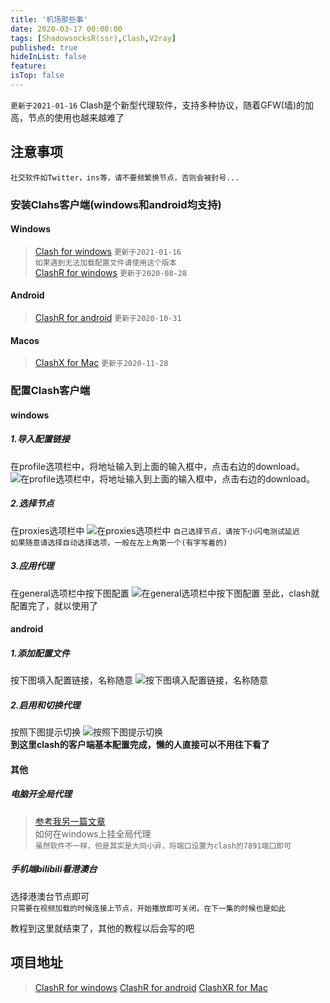 ```yaml
---
title: '机场那些事'
date: 2020-03-17 00:00:00
tags: [ShadowsocksR(ssr),Clash,V2ray]
published: true
hideInList: false
feature: 
isTop: false
---
```

`更新于2021-01-16` 
Clash是个新型代理软件，支持多种协议，随着GFW(墙)的加高，节点的使用也越来越难了

## 注意事项
`社交软件如Twitter，ins等，请不要频繁换节点，否则会被封号...`


### 安装Clahs客户端(windows和android均支持)  

#### Windows
>[Clash for windows](https://xiaoyulejia.lanzous.com/iThAkg4wd2h)
`更新于2021-01-16`      
`如果遇到无法加载配置文件请使用这个版本`        
>[ClashR for windows](https://xiaoyulejia.lanzous.com/iThAkg4wd2h)
`更新于2020-08-28`      

#### Android
>[ClashR for android](https://xiaoyulejia.lanzous.com/iU04Lhwl80d)
`更新于2020-10-31`  

#### Macos
>[ClashX for Mac](https://xiaoyulejia.lanzous.com/ieJStivay3g)
`更新于2020-11-28` 

### 配置Clash客户端
#### windows
##### 1.导入配置链接
在profile选项栏中，将地址输入到上面的输入框中，点击右边的download。
![在profile选项栏中，将地址输入到上面的输入框中，点击右边的download。](https://s1.ax1x.com/2020/03/17/8dnSK0.jpg)
##### 2.选择节点
在proxies选项栏中
![在proxies选项栏中](https://s1.ax1x.com/2020/03/17/8dn3PH.jpg)
`自己选择节点，请按下小闪电测试延迟`  
`如果随意请选择自动选择选项，一般在左上角第一个(有字写着的)`
##### 3.应用代理
在general选项栏中按下图配置
![在general选项栏中按下图配置](https://s1.ax1x.com/2020/03/18/8dRPc4.jpg)
至此，clash就配置完了，就以使用了

#### android
##### 1.添加配置文件
按下图填入配置链接，名称随意
![按下图填入配置链接，名称随意](https://s1.ax1x.com/2020/03/18/8dRQjH.png)
##### 2.启用和切换代理
按照下图提示切换
![按照下图提示切换](https://s1.ax1x.com/2020/03/18/8dRt4f.png)  
**到这里clash的客户端基本配置完成，懒的人直接可以不用往下看了**

#### 其他
##### 电脑开全局代理
>[参考我另一篇文章](https://xiaoyulejia.gitee.io/)  
如何在windows上挂全局代理  
`虽然软件不一样，但是其实是大同小异，将端口设置为clash的7891端口即可`

##### 手机端bilibili看港澳台
选择港澳台节点即可  
`只需要在视频加载的时候连接上节点，开始播放即可关闭，在下一集的时候也是如此`

教程到这里就结束了，其他的教程以后会写的吧


## 项目地址
>[ClashR for windows](https://github.com/BoyceLig/ClashR_for_Windows)
>[ClashR for android](https://github.com/naicfeng/ClashRForAndroid)
>[ClashXR for Mac](https://github.com/paradiseduo/ClashXR)
